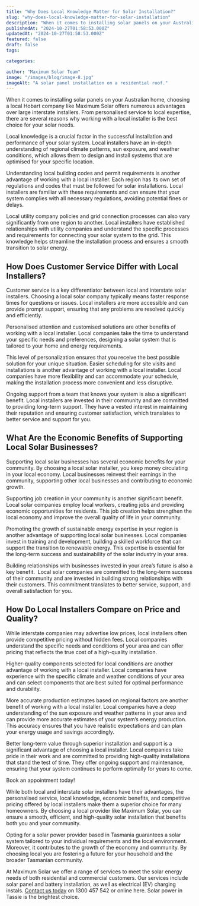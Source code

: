 ```yaml
---
title: "Why Does Local Knowledge Matter for Solar Installation?"
slug: "why-does-local-knowledge-matter-for-solar-installation"
description: "When it comes to installing solar panels on your Australian home, choosing a local Hobart company like Maximum Solar offers numerous advantages over large international installers."
publishedAt: "2024-10-27T01:58:53.000Z"
updatedAt: "2024-10-27T01:58:53.000Z"
featured: false
draft: false
tags:

categories:

author: "Maximum Solar Team"
image: "/images/blog/image-8.jpg"
imageAlt: "A solar panel installation on a residential roof."
---
```


When it comes to installing solar panels on your Australian home, choosing a local Hobart company like Maximum Solar offers numerous advantages over large interstate installers. From personalised service to local expertise, there are several reasons why working with a local installer is the best choice for your solar needs.

Local knowledge is a crucial factor in the successful installation and performance of your solar system. Local installers have an in-depth understanding of regional climate patterns, sun exposure, and weather conditions, which allows them to design and install systems that are optimised for your specific location.

Understanding local building codes and permit requirements is another advantage of working with a local installer. Each region has its own set of regulations and codes that must be followed for solar installations. Local installers are familiar with these requirements and can ensure that your system complies with all necessary regulations, avoiding potential fines or delays.

Local utility company policies and grid connection processes can also vary significantly from one region to another. Local installers have established relationships with utility companies and understand the specific processes and requirements for connecting your solar system to the grid. This knowledge helps streamline the installation process and ensures a smooth transition to solar energy.



## How Does Customer Service Differ with Local Installers?

Customer service is a key differentiator between local and interstate solar installers. Choosing a local solar company typically means faster response times for questions or issues. Local installers are more accessible and can provide prompt support, ensuring that any problems are resolved quickly and efficiently.


Personalised attention and customised solutions are other benefits of working with a local installer. Local companies take the time to understand your specific needs and preferences, designing a solar system that is tailored to your home and energy requirements. 

This level of personalization ensures that you receive the best possible solution for your unique situation. Easier scheduling for site visits and installations is another advantage of working with a local installer. Local companies have more flexibility and can accommodate your schedule, making the installation process more convenient and less disruptive.

Ongoing support from a team that knows your system is also a significant benefit. Local installers are invested in their community and are committed to providing long-term support. They have a vested interest in maintaining their reputation and ensuring customer satisfaction, which translates to better service and support for you.

## What Are the Economic Benefits of Supporting Local Solar Businesses?

Supporting local solar businesses has several economic benefits for your community. By choosing a local solar installer, you keep money circulating in your local economy. Local businesses reinvest their earnings in the community, supporting other local businesses and contributing to economic growth.

Supporting job creation in your community is another significant benefit. Local solar companies employ local workers, creating jobs and providing economic opportunities for residents. This job creation helps strengthen the local economy and improve the overall quality of life in your community.

Promoting the growth of sustainable energy expertise in your region is another advantage of supporting local solar businesses. Local companies invest in training and development, building a skilled workforce that can support the transition to renewable energy. This expertise is essential for the long-term success and sustainability of the solar industry in your area.

Building relationships with businesses invested in your area’s future is also a key benefit.  Local solar companies are committed to the long-term success of their community and are invested in building strong relationships with their customers. This commitment translates to better service, support, and overall satisfaction for you.

## How Do Local Installers Compare on Price and Quality?

While interstate companies may advertise low prices, local installers often provide competitive pricing without hidden fees. Local companies understand the specific needs and conditions of your area and can offer pricing that reflects the true cost of a high-quality installation.

Higher-quality components selected for local conditions are another advantage of working with a local installer. Local companies have experience with the specific climate and weather conditions of your area and can select components that are best suited for optimal performance and durability.

More accurate production estimates based on regional factors are another benefit of working with a local installer. Local companies have a deep understanding of the sun exposure and weather patterns in your area and can provide more accurate estimates of your system’s energy production. This accuracy ensures that you have realistic expectations and can plan your energy usage and savings accordingly.

Better long-term value through superior installation and support is a significant advantage of choosing a local installer. Local companies take pride in their work and are committed to providing high-quality installations that stand the test of time. They offer ongoing support and maintenance, ensuring that your system continues to perform optimally for years to come.

Book an appointment today!


While both local and interstate solar installers have their advantages, the personalised service, local knowledge, economic benefits, and competitive pricing offered by local installers make them a superior choice for many homeowners. By choosing a local provider like Maximum Solar, you can ensure a smooth, efficient, and high-quality solar installation that benefits both you and your community.

Opting for a solar power provider based in Tasmania guarantees a solar system tailored to your individual requirements and the local environment. Moreover, it contributes to the growth of the economy and community. By choosing local you are fostering a future for your household and the broader Tasmanian community.

At Maximum Solar we offer a range of services to meet the solar energy needs of both residential and commercial customers. Our services include solar panel and battery installation, as well as electrical (EV) charging instals. [Contact us today](https://www.maximumsolar.com.au/contact) on 1300 457 542 or online here. Solar power in Tassie is the brightest choice.
